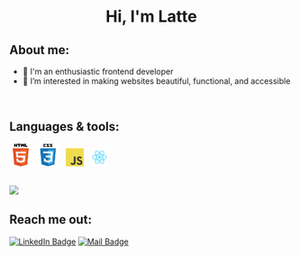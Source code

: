 <p>
  <h1 align="center"><b>Hi, I'm Latte</b></h1>
</p> 
<!-- <p align="center">
  <a href="">
    <img src="https://img.shields.io/badge/Portfolio%20Frontend-965E30?style=flat alt="Portfolio1" />
  </a>&nbsp;
  <a href="https://sweeetlatte.github.io/Portfolio-UX">
    <img src="https://img.shields.io/badge/Portfolio%20UX-965E30?style=flat alt="Portfolio2" />
  </a>&nbsp;
</p> -->

## About me:
- 🧸 I'm an enthusiastic frontend developer
- 🍰 I’m interested in making websites beautiful, functional, and accessible

<br/>

## Languages & tools:

<img src="https://raw.githubusercontent.com/github/explore/80688e429a7d4ef2fca1e82350fe8e3517d3494d/topics/html/html.png" alt="html5" width="40" height="40"/>&nbsp;
<img src="https://raw.githubusercontent.com/github/explore/80688e429a7d4ef2fca1e82350fe8e3517d3494d/topics/css/css.png" alt="css3" width="40" height="40"/>&nbsp;&nbsp;
<img src="https://raw.githubusercontent.com/github/explore/80688e429a7d4ef2fca1e82350fe8e3517d3494d/topics/javascript/javascript.png" alt="js" width="32" height="32"/>&nbsp;&nbsp;
<img src="https://raw.githubusercontent.com/github/explore/80688e429a7d4ef2fca1e82350fe8e3517d3494d/topics/react/react.png" alt="reactjs" width="32" height="32"/>&nbsp;&nbsp;

<br/>
<img src="https://github-readme-stats.vercel.app/api/top-langs/?username=sweeetlatte&langs_count=8&hide_border=true&hide_title=true&bg_color=0d1117&text_color=c9d1d9&border_radius=27&layout=compact" />

<br/>

## Reach me out:
[![LinkedIn Badge](https://img.shields.io/badge/Linh%20Thùy-0A66C2?style=flat&logo=LinkedIn)](https://www.linkedin.com/in/linh-th%C3%B9y-7582a41a5/)
[![Mail Badge](https://img.shields.io/badge/-Linh%20Thùy-c0392b?style=flat&logo=gmail&logoColor=white)](mailto:thuylinh271055@gmail.com)
